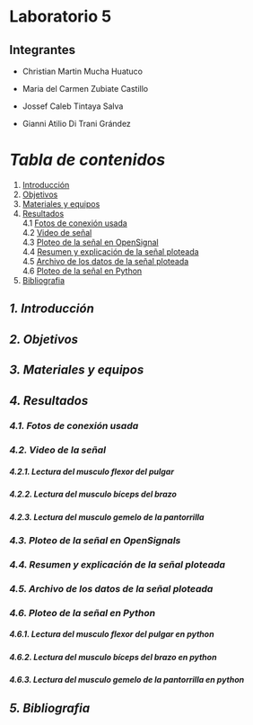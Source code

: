 

# Laboratorio 5
## Integrantes
- Christian Martin Mucha Huatuco

- Maria del Carmen Zubiate Castillo

- Jossef Caleb Tintaya Salva

- Gianni Atilio Di Trani Grández

# *Tabla de contenidos*

1. [Introducción](#id1)
2. [Objetivos](#id2)
3. [Materiales y equipos](#id3)
4. [Resultados](#id4)\
     4.1 [Fotos de conexión usada](#id5)\
     4.2 [Video de señal](#id6)\
     4.3 [Ploteo de la señal en OpenSignal](#id7)\
     4.4 [Resumen y explicación de la señal ploteada](#id8)\
     4.5 [Archivo de los datos de la señal ploteada](#id9)\
     4.6 [Ploteo de la señal en Python](#id10)
5. [Bibliografia](#id11)
   
## *1. Introducción* <a name="id1"></a>

## *2. Objetivos* <a name="id2"></a>

## *3. Materiales y equipos* <a name="id3"></a>

## *4. Resultados* <a name="id4"></a>

### *4.1. Fotos de conexión usada* <a name="id5"></a>

### *4.2. Video de la señal* <a name="id6"></a>

##### 4.2.1. Lectura del musculo flexor del pulgar

##### 4.2.2. Lectura del musculo bíceps del brazo

##### 4.2.3. Lectura del musculo gemelo de la pantorrilla
 
### *4.3. Ploteo de la señal en OpenSignals* <a name="id7"></a> 

### *4.4. Resumen y explicación de la señal ploteada* <a name="id8"></a> 

### *4.5. Archivo de los datos de la señal ploteada* <a name="id9"></a> 

### *4.6. Ploteo de la señal en Python* <a name="id10"></a> 
##### 4.6.1. Lectura del musculo flexor del pulgar en python

##### 4.6.2. Lectura del musculo bíceps del brazo en python

##### 4.6.3. Lectura del musculo gemelo de la pantorrilla en python
   
## *5. Bibliografia* <a name="id11"></a>

